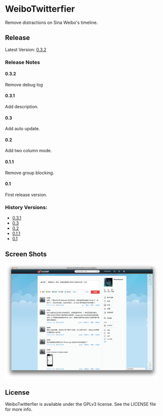 # WeiboTwitterfier

Remove distractions on Sina Weibo's timeline.

## Release

Latest Version: [0.3.2](https://github.com/Elethom/WeiboTwitterfier/releases/tag/0.3.2)

### Release Notes

#### 0.3.2

Remove debug log

#### 0.3.1

Add description.

#### 0.3

Add auto update.

#### 0.2

Add two column mode.

#### 0.1.1

Remove group blocking.

#### 0.1

First release version.

### History Versions:

* [0.3.1](https://github.com/Elethom/WeiboTwitterfier/releases/tag/0.3.1)
* [0.3](https://github.com/Elethom/WeiboTwitterfier/releases/tag/0.3)
* [0.2](https://github.com/Elethom/WeiboTwitterfier/releases/tag/0.2)
* [0.1.1](https://github.com/Elethom/WeiboTwitterfier/releases/tag/0.1.1)
* [0.1](https://github.com/Elethom/WeiboTwitterfier/releases/tag/0.1)

## Screen Shots

![Screen Shot](Screen%20Shots/Screen%20Shot%202014-03-24%20at%209.50.44%20PM.png)

## License

WeiboTwitterfier is available under the GPLv3 license. See the LICENSE file for more info.
